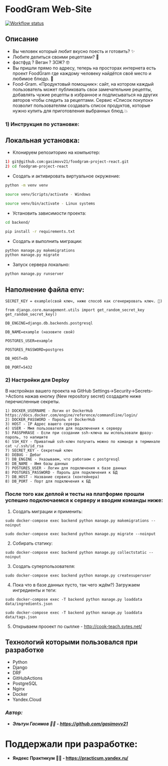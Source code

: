 # FoodGram Web-Site

[![Workflow status](https://github.com/gasimovv21/foodgram-project-react/actions/workflows/main.yml/badge.svg)](http://cook-teach.sytes.net/recipes)

## **Описание**
- Вы человек который любит вкусно поесть и готовить? ✨
- Любите делиться своими рецептами? 🤔
- фастфуд ? Веган ? ЗОЖ? 🤓
- Вы пришли прямо по адресу, теперь на просторах интернета есть проект FoodGram где каждому человеку найдётся своё место и любимое блюдо. 🥳
- Food-Gram. «Продуктовый помощник»: сайт, на котором каждый пользователь может публиковать свои замечательние рецепты, добавлять чужие рецепты в избранное и подписываться на других авторов чтобы следить за рецептами. Сервис «Список покупок» позволит пользователям создавать список продуктов, которые нужно купить для приготовления выбранных блюд.💥
 
### 1) Инструкция по установке:

## Локальная установка:
- Клонируем репозиторию на компьютер:

```bash
1) git@github.com:gasimovv21/foodgram-project-react.git
2) cd foodgram-project-react
```

- Cоздать и активировать виртуальное окружение:

```bash
python -m venv venv
```

```bash
source venv/Scripts/activate - Windows

source venv/bin/activate - Linux systems
```
- Установить зависимости проекта:

```bash
cd backend/

pip install -r requirements.txt
```

- Создать и выполнить миграции:
```bash
python manage.py makemigrations
python manage.py migrate
```

- Запуск сервера локально:
```bash
python manage.py runserver
```

## Наполнение файла env:
```
SECRET_KEY = example(свой ключ, ниже способ как сгенерировать ключ. 🔻)
```
```
from django.core.management.utils import get_random_secret_key
get_random_secret_key()
```
```
DB_ENGINE=django.db.backends.postgresql 
```
```
DB_NAME=example (назовите свой)
```
```
POSTGRES_USER=example
```
```
POSTGRES_PASSWORD=postgres
```
```
DB_HOST=db
```
```
DB_PORT=5432
```

### 2) Настройки для Deploy

В настройках вашего проекта на GitHub Settings->Security->Secrets->Actions нажав кнопку (New repository secret) создадите ниже перечисленные секреты.

```
1) DOCKER_USERNAME - Логин от DockerHub https://docs.docker.com/engine/reference/commandline/login/
2) DOCKER_PASSWORD - Пароль от DockerHub
3) HOST - IP Адрес вашего сервера
4) USER - Ммя пользователя для подключения к серверу
5) PASSPHRASE - Если при создании ssh-ключа вы использовали фразу-пароль, то напишите
6) SSH_KEY - Приватный ssh-ключ получить можно по команде в терминале cat ~/.ssh/id_rsa
7) SECRET_KEY - Секретный ключ
8) DEBUG - Дебаг
7) DB_ENGINE - Указываем, что работаем с postgresql
8) DB_NAME - Имя базы данных
7) POSTGRES_USER - Логин для подключения к базе данных
8) POSTGRES_PASSWORD - Пароль для подключения к БД
7) DB_HOST - Название сервиса (контейнера)
8) DB_PORT - Порт для подключения к БД
```

### После того как деплой и тесты на платформе прошли успешно подключаемся к серверу и вводим команды ниже:

1) Создать миграции и применить:

```
sudo docker-compose exec backend python manage.py makemigrations --noinput

sudo docker-compose exec backend python manage.py migrate --noinput
```

2) Собирать статику:

```
sudo docker-compose exec backend python manage.py collectstatic --noinput
```

3) Создать суперпользователя:

```
sudo docker-compose exec backend python manage.py createsuperuser
```

4) Пока что в базе данных пусто, так чего ждём?) Загружаем ингредиенты и теги:

```
sudo docker-compose exec -T backend python manage.py loaddata data/ingredients.json 

sudo docker-compose exec -T backend python manage.py loaddata data/tags.json 
```

5) Открываем прооект по сыллке - http://cook-teach.sytes.net/

## Технологий которыми пользовался при разработке

- Python
- Django
- DRF
- GitHubActions
- PostgreSQL
- Nginx
- Docker
- Yandex.Cloud

### _**Автор:**_

- _**Эльтун Гасимов 👨‍💻 - https://github.com/gasimovv21**_

# **Поддержали при разработке:**

- **Яндекс Практикум 👨‍💻 - https://practicum.yandex.ru/**
